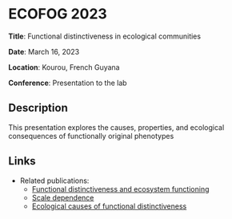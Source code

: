 # ECOFOG 2023

**Title**: Functional distinctiveness in ecological communities

**Date**: March 16, 2023

**Location**: Kourou, French Guyana

**Conference**: Presentation to the lab

## Description
This presentation explores the causes, properties, and ecological consequences of functionally original phenotypes

## Links
- Related publications:
    - [Functional distinctiveness and ecosystem functioning](https://doi.org/10.1098/rspb.2021.1694)
    - [Scale dependence](https://doi.org/10.1111/ecog.06504)
    - [Ecological causes of functional distinctiveness](https://doi.org/10.1111/ele.14265)
